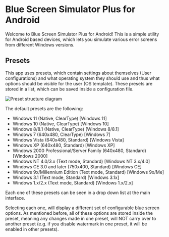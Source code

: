 # Blue Screen Simulator Plus for Android
Welcome to Blue Screen Simulator Plus for Android! This is a simple utility for Android based devices, which lets you simulate various error screens from different Windows versions.

## Presets
This app uses presets, which contain settings about themselves (User configurations) and what operating system they should use and thus what options should be visible for the user (OS template).
These presets are stored in a list, which can be saved inside a configuration file.

![Preset structure diagram](file:///android_asset/drawable/structure)

The default presets are the following:

* Windows 11 (Native, ClearType) [Windows 11]
* Windows 10 (Native, ClearType) [Windows 10]
* Windows 8/8.1 (Native, ClearType) [Windows 8/8.1]
* Windows 7 (640x480, ClearType) [Windows 7]
* Windows Vista (640x480, Standard) [Windows Vista]
* Windows XP (640x480, Standard) [Windows XP]
* Windows 2000 Professional/Server Family (640x480, Standard) [Windows 2000]
* Windows NT 4.0/3.x (Text mode, Standard) [Windows NT 3.x/4.0]
* Windows CE 3.0 and later (750x400, Standard) [Windows CE]
* Windows 9x/Millennium Edition (Text mode, Standard) [Windows 9x/Me]
* Windows 3.1 (Text mode, Standard) [Windows 3.1x]
* Windows 1.x/2.x (Text mode, Standard) [Windows 1.x/2.x]

Each one of these presets can be seen in a drop down list at the main interface.

Selecting each one, will display a different set of configurable blue screen options.
As mentioned before, all of these options are stored inside the preset, meaning any
changes made in one preset, will NOT carry over to another preset
(e.g. if you disable watermark in one preset, it will be enabled in other presets).
